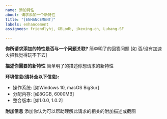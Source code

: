 ```yaml
---
name: 添加特性
about: 请求添加一个新特性
title: "[ENHANCEMENT]"
labels: enhancement
assignees: friendlyhj, GBLodb, ikexing-cn, Lubang-SF

---
```


**你所请求添加的特性是否与一个问题关联?**
简单明了的回答问题 [如 否/没有加速火把我觉得玩不下去]

**描述你需要的新特性**
简单明了的描述你想请求的新特性

**环境信息(请补全以下信息):**
 - 操作系统: [如Windows 10, macOS BigSur]
 - 分配内存: [如8GGB, 6000MB]
 - 整合版本: [如1.0.0, 1.0.2]

**附加信息**
添加你认为可以帮助理解此请求的相关的附加描述或截图
